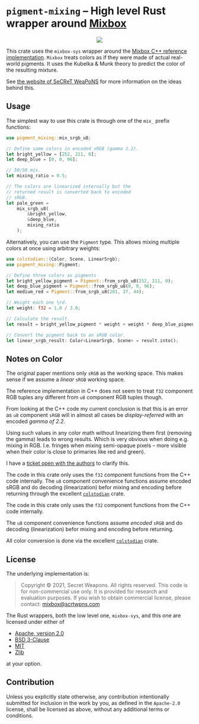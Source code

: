 # `pigment-mixing` – High level Rust wrapper around [Mixbox](https://scrtwpns.com/mixbox)

<p align="center">
  <img src="https://scrtwpns.com/mixbox/teaser.jpg"/>
</p>

This crate uses the `mixbox-sys` wrapper around the [Mixbox C++ reference
implementation](https://github.com/scrtwpns/pigment-mixing).
`Mixbox` treats colors as if they were made of actual real-world pigments.
It uses the Kubelka & Munk theory to predict the color of the resulting mixture.

See [the website of SeCReT WeaPoNS](https://scrtwpns.com/mixbox) for more
information on the ideas behind this.
## Usage

The simplest way to use this crate is through one of the `mix_` prefix
functions:

```rs
use pigment_mixing::mix_srgb_u8;

// Define some colors in encoded sRGB (gamma 2.2).
let bright_yellow = [252, 211, 0];
let deep_blue = [0, 0, 96];

// 50/50 mix.
let mixing_ratio = 0.5;

// The colors are linearized internally but the
// returned result is converted back to encoded
// sRGB.
let pale_green =
    mix_srgb_u8(
        &bright_yellow,
        &deep_blue,
        mixing_ratio
    );
```

Alternatively, you can use the `Pigment` type. This allows mixing multiple colors at once using arbitrary weights:

```rs
use colstodian::{Color, Scene, LinearSrgb};
use pigment_mixing::Pigment;

// Define three colors as pigments
let bright_yellow_pigment = Pigment::from_srgb_u8(252, 211, 0);
let deep_blue_pigment = Pigment::from_srgb_u8(0, 0, 96);
let medium_red = Pigment::from_srgb_u8(201, 37, 44);

// Weight each one ⅓rd.
let weight: f32 = 1.0 / 3.0;

// Calculate the result.
let result = bright_yellow_pigment * weight + weight * deep_blue_pigment + weight * medium_red;

// Convert the pigment back to an sRGB color.
let linear_srgb_result: Color<LinearSrgb, Scene> = result.into();
```

## Notes on Color

The original paper mentions only `sRGB` as the working space. This makes sense
if we assume a *linear* `sRGB` working space.

The reference implementation in C++ does not seem to treat `f32` component
RGB tuples any different from `u8` component RGB tuples though.

From looking at the C++ code my current conclusion is that this is an error as
`u8` component `sRGB` will in almost all cases be *display-referred* with an
encoded *gamma of 2.2*.

Using such values in any color math without linearizing them first (removing
the gamma) leads to wrong results. Which is very obvious when doing e.g. mixing
in RGB. I.e. fringes when mixing semi-opaque pixels – more visible when their
color is close to primaries like red and green).

I have a
[ticket open with the authors](https://github.com/scrtwpns/pigment-mixing/issues/1)
to clarify this.

The code in this crate only uses the `f32` component functions from the C++ code
internally.
The `u8` component convenience functions assume encoded sRGB and do decoding
(linearization) befor mixing and encoding before returning through the excellent
[`colstodian`](https://github.com/termhn/colstodian) crate.

The code in this crate only uses the `f32` component functions from the C++ code
internally.

The `u8` component convenience functions assume *encoded* `sRGB` and do decoding
(linearization) befor mixing and encoding before returning.

All color conversion is done via the excellent
[`colstodian`](https://github.com/termhn/colstodian) crate.

## License

The underlying implementation is:

> Copyright © 2021, Secret Weapons. All rights reserved.
> This code is for non-commercial use only. It is provided for research and
> evaluation purposes.
> If you wish to obtain commercial license, please contact:
> mixbox@scrtwpns.com

The Rust wrappers, both the low level one, `mixbox-sys`, and this one are
licensed under either of

* [Apache, version 2.0](http://www.apache.org/licenses/LICENSE-2.0)
* [BSD 3-Clause](https://opensource.org/licenses/BSD-3-Clause)
* [MIT](http://opensource.org/licenses/MIT)
* [Zlib](https://opensource.org/licenses/Zlib)

at your option.

## Contribution

Unless you explicitly state otherwise, any contribution intentionally submitted
for inclusion in the work by you, as defined in the `Apache-2.0` license, shall
be licensed as above, without any additional terms or conditions.
